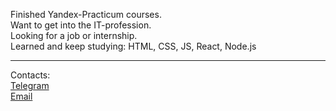 Finished Yandex-Practicum courses.  
Want to get into the IT-profession.  
Looking for a job or internship.  
Learned and keep studying: HTML, CSS, JS, React, Node.js  
***
Contacts:  
[Telegram](https://t.me/maximkaschitskiy)  
[Email](mailto:maxim.kaschitskiy@yandex.ru)  
